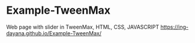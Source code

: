 # Example-TweenMax
Web page with slider in TweenMax,
HTML, CSS, JAVASCRIPT
https://ing-dayana.github.io/Example-TweenMax/
